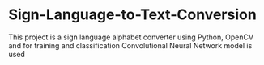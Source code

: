 # Sign-Language-to-Text-Conversion

This project is a sign language alphabet converter using Python, OpenCV and for training and classification Convolutional Neural Network model is used
